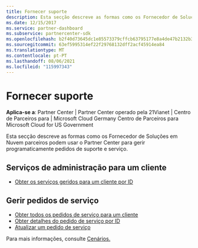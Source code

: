 ```yaml
---
title: Fornecer suporte
description: Esta secção descreve as formas como os Fornecedor de Soluções em Nuvem parceiros podem usar o Centro de Parceiros para gerir programaticamente pedidos de suporte e serviço.
ms.date: 12/15/2017
ms.service: partner-dashboard
ms.subservice: partnercenter-sdk
ms.openlocfilehash: b2f40d73645dc1e85573379cffcb63795177e8a4de47b2132b3b6fd6ce1a770c
ms.sourcegitcommit: 63ef5995314ef22f29768132dff2acf45914ea84
ms.translationtype: MT
ms.contentlocale: pt-PT
ms.lasthandoff: 08/06/2021
ms.locfileid: "115997343"
---
```

# <a name="provide-support"></a>Fornecer suporte

**Aplica-se a**: Partner Center | Partner Center operado pela 21Vianet | Centro de Parceiros para | Microsoft Cloud Germany Centro de Parceiros para Microsoft Cloud for US Government

Esta secção descreve as formas como os Fornecedor de Soluções em Nuvem parceiros podem usar o Partner Center para gerir programaticamente pedidos de suporte e serviço.

## <a name="admin-services-for-a-customer"></a>Serviços de administração para um cliente

- [Obter os serviços geridos para um cliente por ID](get-the-managed-services-for-a-customer-by-id.md)

## <a name="manage-service-requests"></a>Gerir pedidos de serviço

- [Obter todos os pedidos de serviço para um cliente](get-all-service-requests-for-a-customer.md)
- [Obter detalhes do pedido de serviço por ID](get-service-request-details-by-id.md)
- [Atualizar um pedido de serviço](update-a-service-request.md)

Para mais informações, consulte [Cenários.](scenarios.md)
